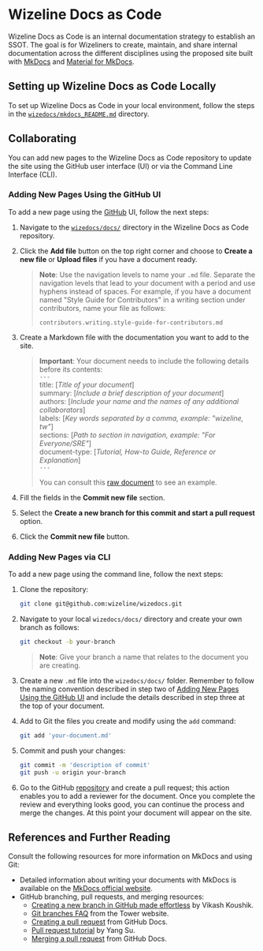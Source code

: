 # Wizeline Docs as Code

Wizeline Docs as Code is an internal documentation strategy to establish an
SSOT. The goal is for Wizeliners to create, maintain, and share internal
documentation across the different disciplines using the proposed site built
with [MkDocs](https://www.mkdocs.org) and [Material for
MkDocs](https://squidfunk.github.io/mkdocs-material/).

## Setting up Wizeline Docs as Code Locally

To set up Wizeline Docs as Code in your local environment, follow the steps in the
[`wizedocs/mkdocs_README.md`](https://github.com/wizeline/wizedocs/tree/main/mkdocs_README.md) directory.

## Collaborating

You can add new pages to the Wizeline Docs as Code repository to update the site
using the GitHub user interface (UI) or via the Command Line Interface (CLI).

### Adding New Pages Using the GitHub UI

To add a new page using the [GitHub](https://github.com/) UI, follow the next steps:

1. Navigate to the
   [`wizedocs/docs/`](https://github.com/wizeline/wizedocs/tree/main/docs)
   directory in the Wizeline Docs as Code repository.

2. Click the **Add file** button on the top right corner and choose to **Create
   a new file** or **Upload files** if you have a document ready.

   >**Note**: Use the navigation levels to name your `.md` file. Separate the
   >navigation levels that lead to your document with a period and use hyphens
   >instead of spaces. For example, if you have a document named "Style Guide for
   >Contributors" in a writing section under contributors, name your file as follows:
   >
   >`contributors.writing.style-guide-for-contributors.md`

3. Create a Markdown file with the documentation you want to add to the site.

   >**Important**: Your document needs to include the following details before
   >its contents:  
   > `---`  
   > title: [*Title of your document*]  
   > summary: [*Include a brief description of your document*]  
   > authors: [*Include your name and the names of any additional collaborators*]  
   > labels: [*Key words separated by a comma, example: "wizeline, tw"*]  
   > sections: [*Path to section in navigation, example: "For Everyone/SRE"*]  
   > document-type: [*Tutorial, How-to Guide, Reference or Explanation*]  
   > `---`  
   >
   > You can consult this
   > [raw document](https://raw.githubusercontent.com/wizeline/wizedocs/main/docs/contributors.tutorials.markdown-guide-for-contributors.md?token=AF4TZQIKM5Y2SZY2LO5HCC3BAMGFA)
   > to see an example.

4. Fill the fields in the **Commit new file** section.

5. Select the **Create a new branch for this commit and start a pull request** option.

6. Click the **Commit new file** button.

### Adding New Pages via CLI

To add a new page using the command line, follow the next steps:

1. Clone the repository:

   ```bash
   git clone git@github.com:wizeline/wizedocs.git
   ```

2. Navigate to your local `wizedocs/docs/` directory and create your own branch
   as follows:  

   ```bash
   git checkout -b your-branch
   ```

   >**Note**: Give your branch a name that relates to the document you are creating.

3. Create a new `.md` file into the `wizedocs/docs/` folder. Remember to follow
   the naming convention described in step two of [Adding New Pages Using the GitHub
   UI](#adding-new-pages-using-the-github-ui) and include
   the details described in step three at the top of your document.

4. Add to Git the files you create and modify using the `add` command:

    ```bash
   git add 'your-document.md'
    ```

5. Commit and push your changes:

   ```bash
   git commit -m 'description of commit'
   git push -u origin your-branch
   ```

6. Go to the GitHub
   [repository](https://github.com/wizeline/wizedocs) and create a pull request;
   this action enables you to add a reviewer for the document. Once you complete
   the review and everything looks good, you can continue the process and merge
   the changes. At this point your document will appear on the site.

## References and Further Reading

Consult the following resources for more information on MkDocs and using Git:

- Detailed information about writing your documents with MkDocs is available on the [MkDocs official website](https://www.mkdocs.org/user-guide/writing-your-docs/).
- GitHub branching, pull requests, and merging resources:
  - [Creating a new branch in GitHub made
    effortless](https://zepel.io/blog/how-to-create-a-new-branch-in-github/) by
    Vikash Koushik.
  - [Git branches FAQ](https://www.git-tower.com/learn/git/faq/create-branch/)
    from the Tower website.
  - [Creating a pull
    request](https://docs.github.com/en/github/collaborating-with-pull-requests/proposing-changes-to-your-work-with-pull-requests/creating-a-pull-request)
    from GitHub Docs.
  - [Pull request tutorial](https://yangsu.github.io/pull-request-tutorial/) by
    Yang Su.
  - [Merging a pull
    request](https://docs.github.com/en/github/collaborating-with-pull-requests/incorporating-changes-from-a-pull-request/merging-a-pull-request)
    from GitHub Docs.
